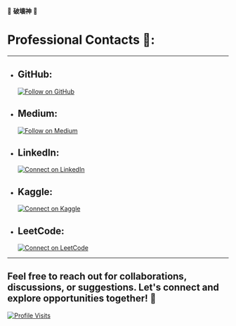 🎴 **破壊神** 🎴 

# **Professional Contacts** 🍊:
---

- ## **GitHub**:

  [![Follow on GitHub](https://img.shields.io/badge/Follow%20on%20GitHub-%234B0082?style=flat&logo=github&logoColor=white)](https://github.com/Darshan0902)

- ## **Medium**:

   [![Follow on Medium](https://img.shields.io/badge/Follow%20on%20Medium-%234B0082?style=flat&logo=medium&logoColor=white)](https://prabhudarshan09.medium.com/)

- ## **LinkedIn**:

  [![Connect on LinkedIn](https://img.shields.io/badge/Connect%20on%20LinkedIn-%234B0082?style=flat&logo=linkedin&logoColor=white)](https://linkedin.com/in/darshanprabhu009/)

- ## **Kaggle**:

   [![Connect on Kaggle](https://img.shields.io/badge/Connect%20on%20Kaggle-%234B0082?style=flat&logo=kaggle&logoColor=white)](https://www.kaggle.com/beeru999/)

- ## **LeetCode**:

  [![Connect on LeetCode](https://img.shields.io/badge/Connect%20on%20LeetCode-%234B0082?style=flat&logo=leetcode&logoColor=white)](https://leetcode.com/u/Darshan0902/)


---

## Feel free to reach out for collaborations, discussions, or suggestions. Let's connect and explore opportunities together! 🦅

[![Profile Visits](https://komarev.com/ghpvc/?username=Darshan0902&color=4B0082)](https://github.com/Darshan0902)


